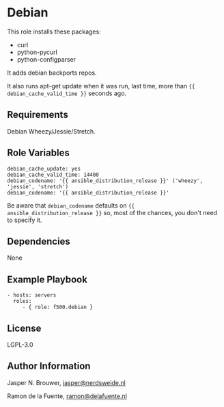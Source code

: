 Debian
========

This role installs these packages:

* curl
* python-pycurl
* python-configparser

It adds debian backports repos. 

It also runs apt-get update when it was run, last time, more than `{{ debian_cache_valid_time }}` seconds ago.

Requirements
------------

Debian Wheezy/Jessie/Stretch.

Role Variables
--------------

    debian_cache_update: yes
    debian_cache_valid_time: 14400
    debian_codename: '{{ ansible_distribution_release }}' ('wheezy', 'jessie', 'stretch')
    debian_codename: '{{ ansible_distribution_release }}'

Be aware that `debian_codename` defaults on `{{ ansible_distribution_release }}` so, most of the chances, you don't need to specify it.


Dependencies
-------------------------

None

Example Playbook
-------------------------

    - hosts: servers
      roles:
         - { role: f500.debian }

License
-------

LGPL-3.0

Author Information
------------------

Jasper N. Brouwer, jasper@nerdsweide.nl

Ramon de la Fuente, ramon@delafuente.nl
